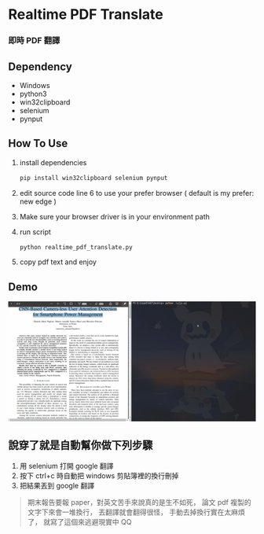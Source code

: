 # Realtime PDF Translate
### 即時 PDF 翻譯


## Dependency
- Windows
- python3
- win32clipboard
- selenium
- pynput

## How To Use
1. 
    install dependencies
    ```sh
    pip install win32clipboard selenium pynput
    ```
2. 
    edit source code line 6 to use your prefer browser 
     ( default is my prefer: new edge )

3. 
    Make sure your browser driver is in your environment path
    
4. 
    run script
    ```sh
    python realtime_pdf_translate.py
    ```

5. 
    copy pdf text and enjoy

## Demo
![Demo](demo.gif)

## 說穿了就是自動幫你做下列步驟
1. 用 selenium 打開 google 翻譯
2. 按下 ctrl+c 時自動把 windows 剪貼簿裡的換行刪掉
3. 把結果丟到 google 翻譯


> 期末報告要報 paper，對英文苦手來說真的是生不如死，
> 論文 pdf 複製的文字下來會一堆換行，
> 丟翻譯就會翻得很怪，
> 手動去掉換行實在太麻煩了，
> 就寫了這個來逃避現實中 QQ
